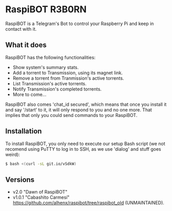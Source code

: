 # RaspiBOT R3B0RN
RaspiBOT is a Telegram's Bot to control your Raspberry Pi and keep in contact with it.

## What it does
RaspiBOT has the following functionalities:
 - Show system's summary stats.
 - Add a torrent to Transmission, using its magnet link.
 - Remove a torrent from Tranmission's active torrents.
 - List Transmission's active torrents.
 - Notify Transmission's completed torrents.
 - More to come...

RaspiBOT also comes 'chat_id secured', which means that once you install it and say '/start' to it, it will only respond to you and no one more. That implies that only you could send commands to your RaspiBOT.

## Installation
To install RaspiBOT, you only need to execute our setup Bash script (we not recomend using PuTTY to log in to SSH, as we use 'dialog' and stuff goes weird):

```sh
$ bash <(curl -sL git.io/vSdkW)
```

## Versions

 - v2.0 "Dawn of RaspiBOT" 
 - v1.0.1 "Cabashito Carmesí" https://github.com/alhenx/raspibot/tree/raspibot_old (UNMAINTAINED).
 


